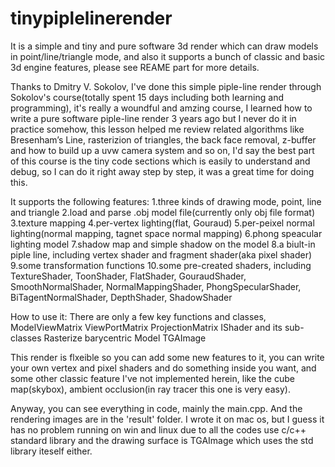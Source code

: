 # tinypiplelinerender
It is a simple and tiny and pure software 3d render which can draw models in point/line/triangle mode, and also it supports a bunch of classic and basic 3d engine features, please see REAME part for more details.

Thanks to Dmitry V. Sokolov, I've done this simple piple-line render through Sokolov's course(totally spent 15 days including both learning and programming), it's really a woundful and amzing course, I learned how to write a pure software piple-line render 3 years ago but I never do it in practice somehow, this lesson helped me review related algorithms like Bresenham’s Line, rasterizion of triangles, the back face removal, z-buffer and how to build up a uvw camera system and so on, I'd say the best part of this course is the tiny code sections which is easily to understand and debug, so I can do it right away step by step, it was a great time for doing this.

It supports the following features: 
1.three kinds of drawing mode, point, line and triangle
2.load and parse .obj model file(currently only obj file format)
3.texture mapping
4.per-vertex lighting(flat, Gouraud)
5.per-peixel normal lighting(normal mapping, tagnet space normal mapping)
6.phong speacular lighting model
7.shadow map and simple shadow on the model
8.a biult-in piple line, including vertex shader and fragment shader(aka pixel shader)
9.some transformation functions
10.some pre-created shaders, including TextureShader, ToonShader, FlatShader, GouraudShader, SmoothNormalShader,
NormalMappingShader, PhongSpecularShader, BiTagentNormalShader, DepthShader, ShadowShader

How to use it:
There are only a few key functions and classes,
ModelViewMatrix
ViewPortMatrix
ProjectionMatrix
IShader and its sub-classes
Rasterize
barycentric
Model
TGAImage

This render is flxeible so you can add some new features to it, you can write your own vertex and pixel shaders and do
something inside you want, and some other classic feature I've not implemented herein, like the cube map(skybox),
ambient occlusion(in ray tracer this one is very easy).

Anyway, you can see everything in code, mainly the main.cpp. And the rendering images are in the 'result' folder.
I wrote it on mac os, but I guess it has no problem running on win and linux due to all the codes use c/c++ standard 
library and the drawing surface is TGAImage which uses the std library iteself either.

